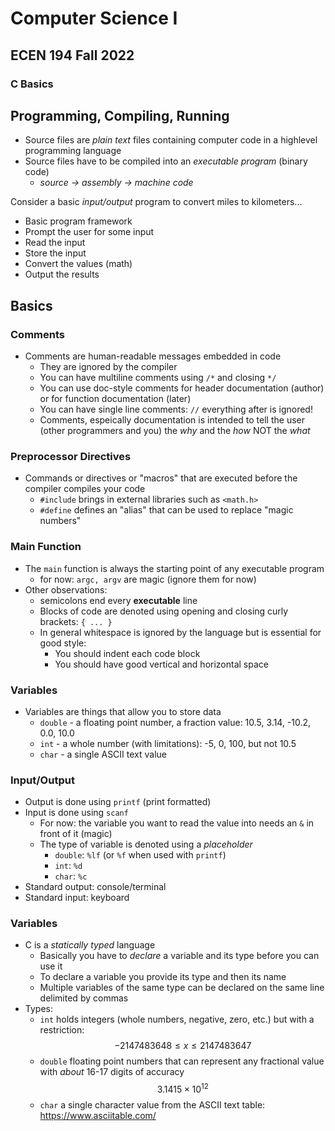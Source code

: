 # Computer Science I
## ECEN 194 Fall 2022
### C Basics


## Programming, Compiling, Running

  * Source files are *plain text* files containing computer code in a highlevel programming language
  * Source files have to be compiled into an *executable program* (binary code)
    * *source → assembly → machine code*

Consider a basic *input/output* program to convert miles
to kilometers...
  * Basic program framework
  * Prompt the user for some input
  * Read the input
  * Store the input
  * Convert the values (math)
  * Output the results

## Basics

### Comments

* Comments are human-readable messages embedded in code
  * They are ignored by the compiler
  * You can have multiline comments using `/*` and closing `*/`
  * You can use doc-style comments for header documentation (author) or for function documentation (later)
  * You can have single line comments: `//` everything after is ignored!
  * Comments, espeically documentation is intended to tell the user (other programmers and you) the *why* and the *how* NOT the *what*

### Preprocessor Directives

* Commands or directives or "macros" that are executed before the compiler compiles your code
  * `#include` brings in external libraries such as `<math.h>`
  * `#define` defines an "alias" that can be used to replace "magic numbers"

### Main Function

* The `main` function is always the starting point of any executable program
  * for now: `argc, argv` are magic (ignore them for now)
* Other observations:
  * semicolons end every **executable** line
  * Blocks of code are denoted using opening and closing curly brackets: `{ ... }`
  * In general whitespace is ignored by the language but is essential for good style:
    * You should indent each code block
    * You should have good vertical and horizontal space

### Variables

* Variables are things that allow you to store data
  * `double` - a floating point number, a fraction value: 10.5, 3.14, -10.2, 0.0, 10.0
  * `int` - a whole number (with limitations): -5, 0, 100, but not 10.5
  * `char` - a single ASCII text value

### Input/Output

* Output is done using `printf` (print formatted)
* Input is done using `scanf`
  * For now: the variable you want to read the value into needs an `&` in front of it (magic)
  * The type of variable is denoted using a *placeholder*
    * `double`: `%lf` (or `%f` when used with `printf`)
    * `int`: `%d`
    * `char`: `%c`
* Standard output: console/terminal
* Standard input: keyboard

### Variables

* C is a *statically typed* language
  * Basically you have to *declare* a variable and its type before you can use it
  * To declare a variable you provide its type and then its name
  * Multiple variables of the same type can be declared on the same line delimited by commas
* Types:
  * `int` holds integers (whole numbers, negative, zero, etc.) but with a restriction:
  $$-2147483648 \leq x \leq 2147483647$$
  * `double` floating point numbers that can represent any fractional value with *about* 16-17 digits of accuracy
  $$3.1415 \times 10^{12}$$
  * `char` a single character value from the ASCII text table: https://www.asciitable.com/




```text






```
